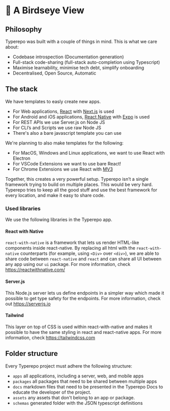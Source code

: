 # 🦅 A Birdseye View

## Philosophy

Typerepo was built with a couple of things in mind. This is what we care about:

- Codebase introspection (Documentation generation)
- Full-stack code-sharing (full-stack auto-completion using Typescript)
- Maximise learnability, minimise tech debt, simplify onboarding
- Decentralised, Open Source, Automatic

## The stack

We have templates to easly create new apps.

- For Web applications, [React](https://reactjs.org/) with [Next.js](https://nextjs.org) is used
- For Android and iOS applications, [React Native](https://reactnative.dev/) with [Expo](https://expo.dev) is used
- For REST APIs we use Server.js on Node JS
- For CLI’s and Scripts we use raw Node JS
- There's also a bare javascript template you can use

We're planning to also make templates for the following:

- For MacOS, Windows and Linux applications, we want to use React with Electron
- For VSCode Extensions we want to use bare React!
- For Chrome Extensions we use React with [MV3](https://developer.chrome.com/docs/extensions/mv3/intro/)

Together, this creates a very powerful setup. Typerepo isn’t a single framework trying to build on multiple places. This would be very hard. Typerepo tries to keep all the good stuff and use the best framework for every location, and make it easy to share code.

### Used libraries

We use the following libraries in the Typerepo app.

#### React with Native

`react-with-native` is a framework that lets us render HTML-like components inside react-native. By replacing all html with the `react-with-native` counterparts (for example, using `<Div>` over `<div>`), we are able to share code between `react-native` and `react` and can share all UI between any app using our `ui` package. For more information, check https://reactwithnative.com/

#### Server.js

This Node.js server lets us define endpoints in a simpler way which made it possible to get type safety for the endpoints. For more information, check out https://serverjs.io

#### Tailwind

This layer on top of CSS is used within react-with-native and makes it possible to have the same styling in react and react-native apps. For more information, check https://tailwindcss.com

## Folder structure

Every Typerepo project must adhere the following structure:

- `apps` all applications, including a server, web, and mobile apps
- `packages` all packages that need to be shared between multiple apps
- `docs` markdown files that need to be presented in the Typerepo Docs to educate the developer of the project.
- `assets` any assets that don't belong to an app or package.
- `schemas` generated folder with the JSON typescript definitions

<!-- TODO: edit, then add overview.png to this page -->
